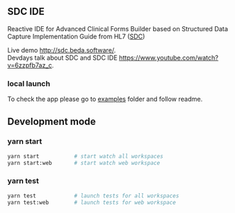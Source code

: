 ## SDC IDE

Reactive IDE for Advanced Clinical Forms Builder based on Structured Data Capture Implementation Guide from HL7 ([SDC](https://build.fhir.org/ig/HL7/sdc/))

Live demo http://sdc.beda.software/.  
Devdays talk about SDC and SDC IDE https://www.youtube.com/watch?v=6zzpfb7az_c.

### local launch

To check the app please go to [examples](examples) folder and follow readme.

## Development mode

### yarn start

```sh
yarn start           # start watch all workspaces
yarn start:web       # start watch web workspace
```

### yarn test

```sh
yarn test            # launch tests for all workspaces
yarn test:web        # launch tests for web workspace
```
